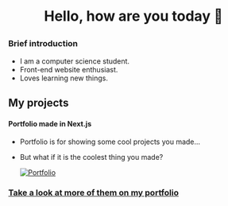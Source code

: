 # <p align="center">Hello, how are you today :wave:</p>
### <p>Brief introduction</p>
- I am a computer science student.
- Front-end website enthusiast.
- Loves learning new things.
## <p>My projects</p>
#### Portfolio made in Next.js
- <p>Portfolio is for showing some cool projects you made...
- But what if it is the coolest thing you made?</p>
[![Portfolio](https://github-readme-stats.vercel.app/api/pin/?username=ZirixCZ&repo=Portfolio&theme=dark)](https://github.com/ZirixCZ/portfolio)
### <a href="https://zirix.ga/">Take a look at more of them on my portfolio</a>
